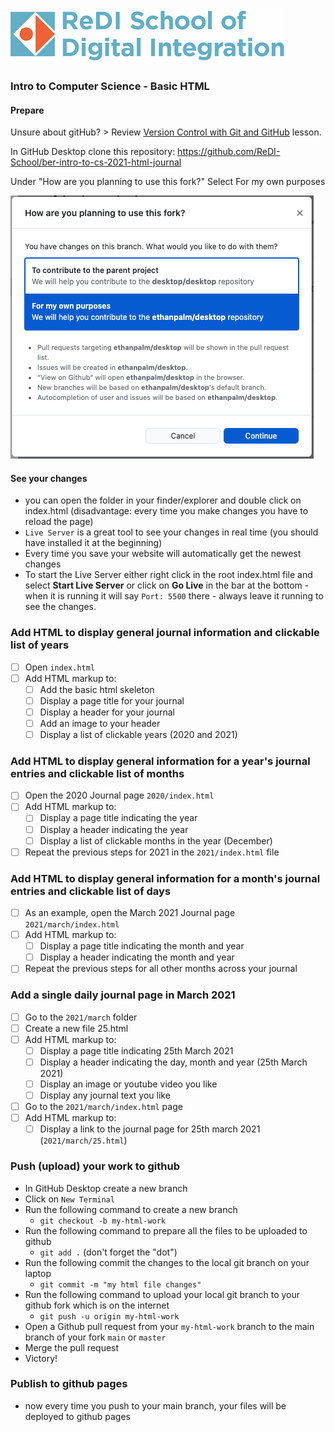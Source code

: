 ![ReDI](images/redi_banner.png)

### Intro to Computer Science - Basic HTML

#### Prepare

Unsure about gitHub? > Review [Version Control with Git and GitHub](https://redi-school.github.io/ber-dcp-intro-to-computer-science/docs/git/git_and_github_desktop/) lesson.

In GitHub Desktop clone this repository: https://github.com/ReDI-School/ber-intro-to-cs-2021-html-journal

Under "How are you planning to use this fork?"
Select For my own purposes

![clone](images/clone.png)

#### See your changes

- you can open the folder in your finder/explorer and double click on index.html (disadvantage: every time you make changes you have to reload the page)
- `Live Server` is a great tool to see your changes in real time (you should have installed it at the beginning)
- Every time you save your website will automatically get the newest changes
- To start the Live Server either right click in the root index.html file and select **Start Live Server** or click on **Go Live** in the bar at the bottom - when it is running it will say `Port: 5500` there - always leave it running to see the changes.

### Add HTML to display general journal information and clickable list of years

- [ ] Open `index.html`
- [ ] Add HTML markup to:
  - [ ] Add the basic html skeleton
  - [ ] Display a page title for your journal
  - [ ] Display a header for your journal
  - [ ] Add an image to your header
  - [ ] Display a list of clickable years (2020 and 2021)

### Add HTML to display general information for a year's journal entries and clickable list of months

- [ ] Open the 2020 Journal page `2020/index.html`
- [ ] Add HTML markup to:
  - [ ] Display a page title indicating the year
  - [ ] Display a header indicating the year
  - [ ] Display a list of clickable months in the year (December)
- [ ] Repeat the previous steps for 2021 in the `2021/index.html` file

### Add HTML to display general information for a month's journal entries and clickable list of days

- [ ] As an example, open the March 2021 Journal page `2021/march/index.html`
- [ ] Add HTML markup to:
  - [ ] Display a page title indicating the month and year
  - [ ] Display a header indicating the month and year
- [ ] Repeat the previous steps for all other months across your journal

### Add a single daily journal page in March 2021

- [ ] Go to the `2021/march` folder
- [ ] Create a new file 25.html
- [ ] Add HTML markup to:
  - [ ] Display a page title indicating 25th March 2021
  - [ ] Display a header indicating the day, month and year (25th March 2021)
  - [ ] Display an image or youtube video you like
  - [ ] Display any journal text you like
- [ ] Go to the `2021/march/index.html` page
- [ ] Add HTML markup to:
  - [ ] Display a link to the journal page for 25th march 2021 (`2021/march/25.html`)

### Push (upload) your work to github

- In GitHub Desktop create a new branch
- Click on `New Terminal`
- Run the following command to create a new branch
  - `git checkout -b my-html-work`
- Run the following command to prepare all the files to be uploaded to github
  - `git add .` (don't forget the "dot")
- Run the following commit the changes to the local git branch on your laptop
  - `git commit -m "my html file changes"`
- Run the following command to upload your local git branch to your github fork which is on the internet
  - `git push -u origin my-html-work`
- Open a Github pull request from your `my-html-work` branch to the main branch of your fork `main` or `master`
- Merge the pull request
- Victory!

### Publish to github pages

- now every time you push to your main branch, your files will be deployed to github pages
